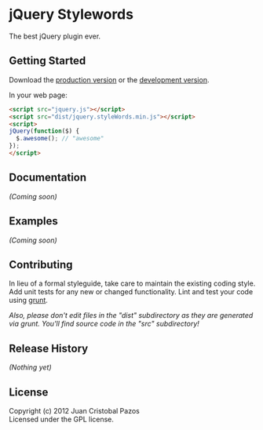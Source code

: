 # jQuery Stylewords

The best jQuery plugin ever.

## Getting Started
Download the [production version][min] or the [development version][max].

[min]: https://raw.github.com/jCrip/jquery.styleWords/master/dist/jquery.styleWords.min.js
[max]: https://raw.github.com/jCrip/jquery.styleWords/master/dist/jquery.styleWords.js

In your web page:

```html
<script src="jquery.js"></script>
<script src="dist/jquery.styleWords.min.js"></script>
<script>
jQuery(function($) {
  $.awesome(); // "awesome"
});
</script>
```

## Documentation
_(Coming soon)_

## Examples
_(Coming soon)_

## Contributing
In lieu of a formal styleguide, take care to maintain the existing coding style. Add unit tests for any new or changed functionality. Lint and test your code using [grunt](https://github.com/cowboy/grunt).

_Also, please don't edit files in the "dist" subdirectory as they are generated via grunt. You'll find source code in the "src" subdirectory!_

## Release History
_(Nothing yet)_

## License
Copyright (c) 2012 Juan Cristobal Pazos  
Licensed under the GPL license.
